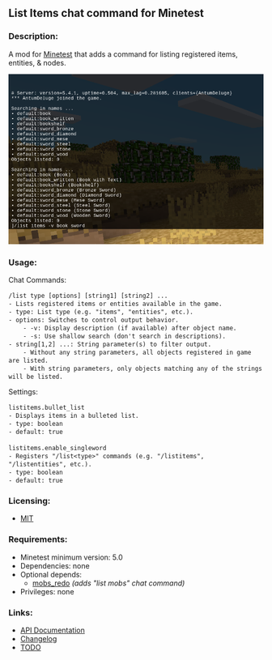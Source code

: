 ## List Items chat command for Minetest

### Description:

A mod for [Minetest][] that adds a command for listing registered items, entities, & nodes.

![screenshot](screenshot.png)

### Usage:

Chat Commands:
```
/list type [options] [string1] [string2] ...
- Lists registered items or entities available in the game.
- type: List type (e.g. "items", "entities", etc.).
- options: Switches to control output behavior.
    - -v: Display description (if available) after object name.
    - -s: Use shallow search (don't search in descriptions).
- string[1,2] ...: String parameter(s) to filter output.
    - Without any string parameters, all objects registered in game are listed.
    - With string parameters, only objects matching any of the strings will be listed.
```

Settings:
```
listitems.bullet_list
- Displays items in a bulleted list.
- type: boolean
- default: true

listitems.enable_singleword
- Registers "/list<type>" commands (e.g. "/listitems", "/listentities", etc.).
- type: boolean
- default: true
```

### Licensing:

- [MIT](LICENSE.txt)

### Requirements:

- Minetest minimum version: 5.0
- Dependencies: none
- Optional depends:
	- [mobs_redo][] *(adds "list mobs" chat command)*
- Privileges: none

### Links:

- [API Documentation](https://antummt.github.io/mod-listitems/api.html)
- [Changelog](changelog.txt)
- [TODO](TODO.txt)


[Minetest]: http://www.minetest.net/
[intllib]: https://forum.minetest.net/viewtopic.php?t=4929
[mobs_redo]: https://forum.minetest.net/viewtopic.php?t=9917
